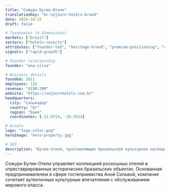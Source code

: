 ```yaml
---
title: "Сожурн Бутик-Отели"
translationKey: "br-sojourn-hotels-brand"
date: 2024-10-15
draft: false

# Taxonomies (4 dimensions)
markets: ["brazil"]
sectors: ["hotels-resorts"]
attributes: ["founder-led", "heritage-brand", "premium-positioning", "cultural-bridge"]
signals: ["rapid-growth"]

# Founder relationship
founder: "ana-silva"

# Business details
founded: 2011
employees: 120
revenue: "$15M-20M"
website: "https://sojournhotels.com.br"
headquarters:
  city: "Сальвадор"
  country: "br"
  region: "Баия"
  coordinates: [-12.9714, -38.5014]

# Assets
logo: "logo-color.png"
heroImage: "hero-property.jpg"

# SEO
description: "Бутик-отели, прославляющие бразильское культурное наследие в отреставрированных исторических объектах"
---
```


Сожурн Бутик-Отели управляет коллекцией роскошных отелей в отреставрированных исторических бразильских объектах. Основанная предпринимателем в сфере гостеприимства Аной Сильвой, компания сочетает аутентичные культурные впечатления с обслуживанием мирового класса.
